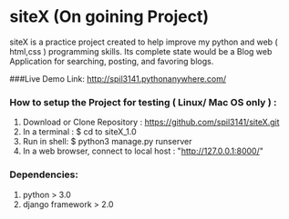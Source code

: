 # siteX (On goining Project)

siteX is a practice project created to help improve my python and web ( html,css ) programming skills.
Its complete state would be a Blog web Application for searching, posting, and favoring blogs. 

###Live Demo 
 Link: http://spil3141.pythonanywhere.com/

### How to setup the Project for testing ( Linux/ Mac OS only ) : 
 1. Download or Clone Repository : https://github.com/spil3141/siteX.git
 2. In a terminal : $ cd to siteX_1.0 
 3. Run in shell: $ python3 manage.py runserver 
 3. In a web browser, connect to local host : "http://127.0.0.1:8000/"

### Dependencies: 
 1. python > 3.0
 2. django framework > 2.0
